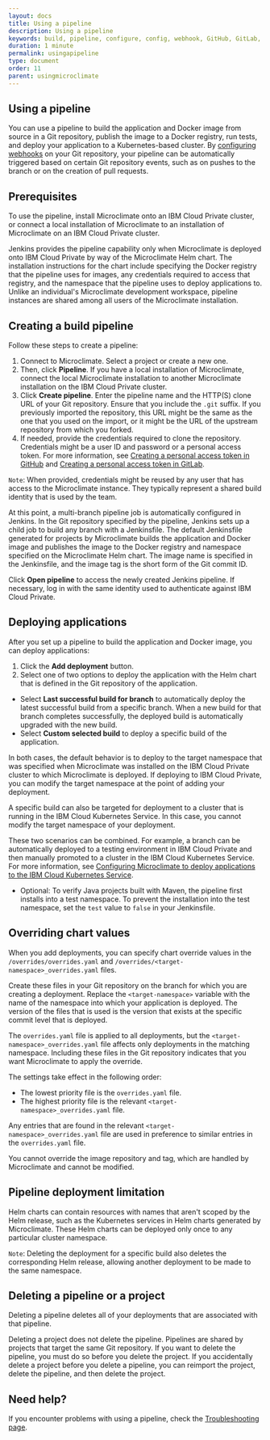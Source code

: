 ```yaml
---
layout: docs
title: Using a pipeline
description: Using a pipeline
keywords: build, pipeline, configure, config, webhook, GitHub, GitLab, Git, Jenkins, Docker, cluster, IBM Cloud Private, Helm chart, deploying, applications, IBM Cloud Kubernetes Service, delete, deleting
duration: 1 minute
permalink: usingapipeline
type: document
order: 11
parent: usingmicroclimate
---
```


## Using a pipeline

You can use a pipeline to build the application and Docker image from source in a Git repository, publish the image to a Docker registry, run tests, and deploy your application to a Kubernetes-based cluster. By [configuring webhooks](./configurewebhooks) on your Git repository, your pipeline can be automatically triggered based on certain Git repository events, such as on pushes to the branch or on the creation of pull requests.

## Prerequisites

To use the pipeline, install Microclimate onto an IBM Cloud Private cluster, or connect a local installation of Microclimate to an installation of Microclimate on an IBM Cloud Private cluster.

Jenkins provides the pipeline capability only when Microclimate is deployed onto IBM Cloud Private by way of the Microclimate Helm chart. The installation instructions for the chart include specifying the Docker registry that the pipeline uses for images, any credentials required to access that registry, and the namespace that the pipeline uses to deploy applications to. Unlike an individual's Microclimate development workspace, pipeline instances are shared among all users of the Microclimate installation.

## Creating a build pipeline

Follow these steps to create a pipeline:

1. Connect to Microclimate. Select a project or create a new one.
2. Then, click **Pipeline**. If you have a local installation of Microclimate, connect the local Microclimate installation to another Microclimate installation on the IBM Cloud Private cluster.
3. Click **Create pipeline**. Enter the pipeline name and the HTTP(S) clone URL of your Git repository. Ensure that you include the `.git` suffix. If you previously imported the repository, this URL might be the same as the one that you used on the import, or it might be the URL of the upstream repository from which you forked.
4. If needed, provide the credentials required to clone the repository. Credentials might be a user ID and password or a personal access token. For more information, see [Creating a personal access token in GitHub](creatingpat) and [Creating a personal access token in GitLab](creatingpatgitlab).

`Note`: When provided, credentials might be reused by any user that has access to the Microclimate instance. They typically represent a shared build identity that is used by the team.

At this point, a multi-branch pipeline job is automatically configured in Jenkins. In the Git repository specified by the pipeline, Jenkins sets up a child job to build any branch with a Jenkinsfile. The default Jenkinsfile generated for projects by Microclimate builds the application and Docker image and publishes the image to the Docker registry and namespace specified on the Microclimate Helm chart. The image name is specified in the Jenkinsfile, and the image tag is the short form of the Git commit ID.

Click **Open pipeline** to access the newly created Jenkins pipeline. If necessary, log in with the same identity used to authenticate against IBM Cloud Private.

## Deploying applications

After you set up a pipeline to build the application and Docker image, you can deploy applications:

1. Click the **Add deployment** button.
2. Select one of two options to deploy the application with the Helm chart that is defined in the Git repository of the application.
  * Select **Last successful build for branch** to automatically deploy the latest successful build from a specific branch. When a new build for that branch completes successfully, the deployed build is automatically upgraded with the new build.
  * Select **Custom selected build** to deploy a specific build of the application.

In both cases, the default behavior is to deploy to the target namespace that was specified when Microclimate was installed on the IBM Cloud Private cluster to which Microclimate is deployed. If deploying to IBM Cloud Private, you can modify the target namespace at the point of adding your deployment.

A specific build can also be targeted for deployment to a cluster that is running in the IBM Cloud Kubernetes Service. In this case, you cannot modify the target namespace of your deployment.

These two scenarios can be combined. For example, a branch can be automatically deployed to a testing environment in IBM Cloud Private and then manually promoted to a cluster in the IBM Cloud Kubernetes Service. For more information, see [Configuring Microclimate to deploy applications to the IBM Cloud Kubernetes Service](configiks).

* Optional: To verify Java projects built with Maven, the pipeline first installs into a test namespace. To prevent the installation into the test namespace, set the `test` value to `false` in your Jenkinsfile.

## Overriding chart values

When you add deployments, you can specify chart override values in the `/overrides/overrides.yaml` and `/overrides/<target-namespace>_overrides.yaml` files.

Create these files in your Git repository on the branch for which you are creating a deployment. Replace the `<target-namespace>` variable with the name of the namespace into which your application is deployed. The version of the files that is used is the version that exists at the specific commit level that is deployed.

The `overrides.yaml` file is applied to all deployments, but the `<target-namespace>_overrides.yaml` file affects only deployments in the matching namespace. Including these files in the Git repository indicates that you want Microclimate to apply the override.

The settings take effect in the following order:
* The lowest priority file is the `overrides.yaml` file.
* The highest priority file is the relevant `<target-namespace>_overrides.yaml` file.

Any entries that are found in the relevant `<target-namespace>_overrides.yaml` file are used in preference to similar entries in the `overrides.yaml` file.

You cannot override the image repository and tag, which are handled by Microclimate and cannot be modified.

## Pipeline deployment limitation

Helm charts can contain resources with names that aren't scoped by the Helm release, such as the Kubernetes services in Helm charts generated by Microclimate. These Helm charts can be deployed only once to any particular cluster namespace.

`Note`: Deleting the deployment for a specific build also deletes the corresponding Helm release, allowing another deployment to be made to the same namespace.

## Deleting a pipeline or a project

Deleting a pipeline deletes all of your deployments that are associated with that pipeline.

Deleting a project does not delete the pipeline. Pipelines are shared by projects that target the same Git repository. If you want to delete the pipeline, you must do so before you delete the project. If you accidentally delete a project before you delete a pipeline, you can reimport the project, delete the pipeline, and then delete the project.

## Need help?
If you encounter problems with using a pipeline, check the [Troubleshooting page](troubleshooting#using-a-pipeline).
